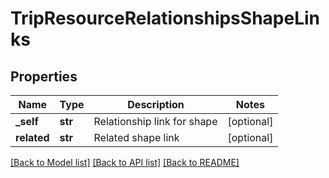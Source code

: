 # TripResourceRelationshipsShapeLinks

## Properties
Name | Type | Description | Notes
------------ | ------------- | ------------- | -------------
**_self** | **str** | Relationship link for shape | [optional] 
**related** | **str** | Related shape link | [optional] 

[[Back to Model list]](../README.md#documentation-for-models) [[Back to API list]](../README.md#documentation-for-api-endpoints) [[Back to README]](../README.md)


